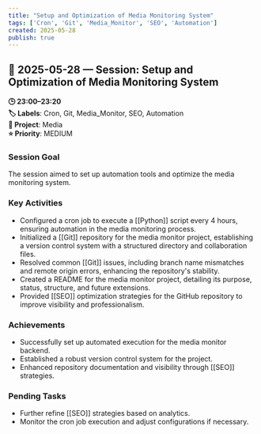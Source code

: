 ```yaml
---
title: "Setup and Optimization of Media Monitoring System"
tags: ['Cron', 'Git', 'Media_Monitor', 'SEO', 'Automation']
created: 2025-05-28
publish: true
---
```


## 📅 2025-05-28 — Session: Setup and Optimization of Media Monitoring System

**🕒 23:00–23:20**  
**🏷️ Labels**: Cron, Git, Media_Monitor, SEO, Automation  
**📂 Project**: Media  
**⭐ Priority**: MEDIUM  


### Session Goal
The session aimed to set up automation tools and optimize the media monitoring system.

### Key Activities
- Configured a cron job to execute a [[Python]] script every 4 hours, ensuring automation in the media monitoring process.
- Initialized a [[Git]] repository for the media monitor project, establishing a version control system with a structured directory and collaboration files.
- Resolved common [[Git]] issues, including branch name mismatches and remote origin errors, enhancing the repository's stability.
- Created a README for the media monitor project, detailing its purpose, status, structure, and future extensions.
- Provided [[SEO]] optimization strategies for the GitHub repository to improve visibility and professionalism.

### Achievements
- Successfully set up automated execution for the media monitor backend.
- Established a robust version control system for the project.
- Enhanced repository documentation and visibility through [[SEO]] strategies.

### Pending Tasks
- Further refine [[SEO]] strategies based on analytics.
- Monitor the cron job execution and adjust configurations if necessary.
